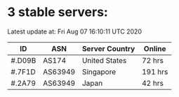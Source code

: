 # 3 stable servers:

Latest update at: Fri Aug 07 16:10:11 UTC 2020

| ID | ASN | Server Country | Online |
| -- | --- | -------------- | ------ |
| #.D09B | AS174 | United States | 72 hrs |
| #.7F1D | AS63949 | Singapore | 191 hrs |
| #.2A79 | AS63949 | Japan | 42 hrs |


